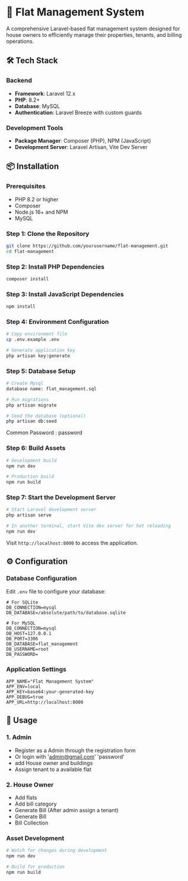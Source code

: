 # 🏢 Flat Management System

A comprehensive Laravel-based flat management system designed for house owners to efficiently manage their properties, tenants, and billing operations.



## 🛠 Tech Stack

### Backend
- **Framework**: Laravel 12.x
- **PHP**: 8.2+
- **Database**: MySQL
- **Authentication**: Laravel Breeze with custom guards

### Development Tools
- **Package Manager**: Composer (PHP), NPM (JavaScript)
- **Development Server**: Laravel Artisan, Vite Dev Server

## 📦 Installation

### Prerequisites
- PHP 8.2 or higher
- Composer
- Node.js 16+ and NPM
- MySQL

### Step 1: Clone the Repository
```bash
git clone https://github.com/yourusername/flat-management.git
cd flat-management
```

### Step 2: Install PHP Dependencies
```bash
composer install
```

### Step 3: Install JavaScript Dependencies
```bash
npm install
```

### Step 4: Environment Configuration
```bash
# Copy environment file
cp .env.example .env

# Generate application key
php artisan key:generate
```

### Step 5: Database Setup
```bash
# Create Mysql
database name: flat_management.sql

# Run migrations
php artisan migrate

# Seed the database (optional)
php artisan db:seed
```

Common Password : password

### Step 6: Build Assets
```bash
# Development build
npm run dev

# Production build
npm run build
```

### Step 7: Start the Development Server
```bash
# Start Laravel development server
php artisan serve

# In another terminal, start Vite dev server for hot reloading
npm run dev
```

Visit `http://localhost:8000` to access the application.

## ⚙️ Configuration

### Database Configuration
Edit `.env` file to configure your database:

```env
# For SQLite
DB_CONNECTION=mysql
DB_DATABASE=/absolute/path/to/database.sqlite

# For MySQL
DB_CONNECTION=mysql
DB_HOST=127.0.0.1
DB_PORT=3306
DB_DATABASE=flat_management
DB_USERNAME=root
DB_PASSWORD=
```

### Application Settings
```env
APP_NAME="Flat Management System"
APP_ENV=local
APP_KEY=base64:your-generated-key
APP_DEBUG=true
APP_URL=http://localhost:8000
```

## 🚀 Usage

### 1. **Admin**
- Register as a Admin through the registration form
- Or login with 'admin@gmail.com' 'password'
- add House owner and buildings
- Assign tenant to a available flat

### 2. **House Owner**
- Add flats
- Add bill category
- Generate Bill (After admin assign a tenant)
- Generate Bill
- Bill Collection

### Asset Development
```bash
# Watch for changes during development
npm run dev

# Build for production
npm run build
```


